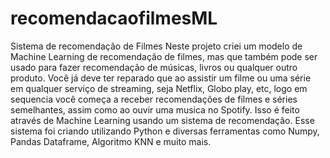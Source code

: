 # recomendacaofilmesML
Sistema de recomendação de Filmes
Neste projeto criei um modelo de Machine Learning de recomendação de filmes, mas que também pode ser usado para fazer recomendação de músicas, livros ou qualquer outro produto. 
Você já deve ter reparado que ao assistir um filme ou uma série em qualquer serviço de streaming, seja Netflix, Globo play, etc, logo em sequencia você começa a receber recomendações de filmes e séries semelhantes, assim como ao ouvir uma musica no Spotify. Isso é feito através de Machine Learning usando um sistema de recomendação.
Esse sistema foi criando utilizando Python e diversas ferramentas como Numpy, Pandas Dataframe, Algoritmo KNN e muito mais.
